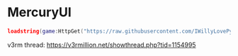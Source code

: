 # MercuryUI
```lua
loadstring(game:HttpGet("https://raw.githubusercontent.com/IWillyLovePython/MercuryUI/main/main.lua"))()
```  
v3rm thread: https://v3rmillion.net/showthread.php?tid=1154995
